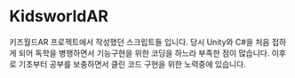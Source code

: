 # KidsworldAR
키즈월드AR 프로젝트에서 작성했던 스크립트들 입니다. 당시 Unity와 C#을 처음 접하게 되어 독학을 병행하면서 기능구현을 위한 코딩을 하느라 부족한 점이 많습니다. 이후로 기초부터 공부를 보충하면서 클린 코드 구현을 위한 노력중에 있습니다.
